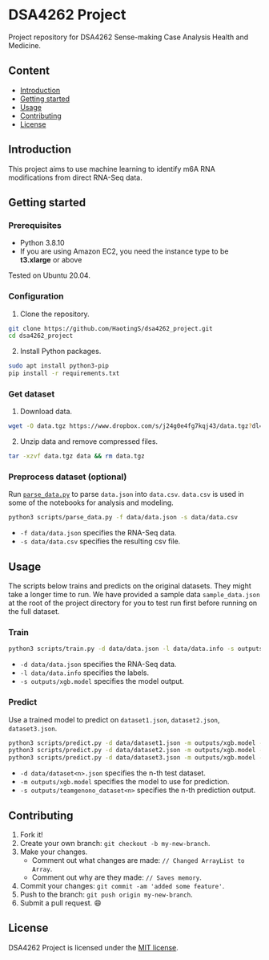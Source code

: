 # DSA4262 Project
Project repository for DSA4262 Sense-making Case Analysis Health and Medicine. 

## Content
- [Introduction](#Introduction)
- [Getting started](#Getting-started)
- [Usage](#Usage)
- [Contributing](#Contributing)
- [License](#License)

## Introduction
This project aims to use machine learning to identify m6A RNA modifications from direct RNA-Seq data.

## Getting started

### Prerequisites
- Python 3.8.10
- If you are using Amazon EC2, you need the instance type to be **t3.xlarge** or above

Tested on Ubuntu 20.04.

### Configuration
1. Clone the repository.
```bash
git clone https://github.com/HaotingS/dsa4262_project.git
cd dsa4262_project
```
2. Install Python packages.
```bash
sudo apt install python3-pip
pip install -r requirements.txt
```

### Get dataset
1. Download data.
```bash
wget -O data.tgz https://www.dropbox.com/s/j24g0e4fg7kqj43/data.tgz?dl=1
```
2. Unzip data and remove compressed files.
```bash
tar -xzvf data.tgz data && rm data.tgz
```

### Preprocess dataset (optional)
Run [`parse_data.py`](scripts/parse_data.py) to parse `data.json` into `data.csv`. `data.csv` is used in some of the notebooks for analysis and modeling.
```bash
python3 scripts/parse_data.py -f data/data.json -s data/data.csv
```
* `-f data/data.json` specifies the RNA-Seq data.
* `-s data/data.csv` specifies the resulting csv file.

## Usage
The scripts below trains and predicts on the original datasets. They might take a longer time to run. We have provided a sample data `sample_data.json` at the root of the project directory for you to test run first before running on the full dataset.

### Train
```bash
python3 scripts/train.py -d data/data.json -l data/data.info -s outputs/xgb.model
```
* `-d data/data.json` specifies the RNA-Seq data.
* `-l data/data.info` specifies the labels.
* `-s outputs/xgb.model` specifies the model output.

### Predict
Use a trained model to predict on `dataset1.json`, `dataset2.json`, `dataset3.json`.
```bash
python3 scripts/predict.py -d data/dataset1.json -m outputs/xgb.model -s outputs/teamgenono_dataset1.csv
python3 scripts/predict.py -d data/dataset2.json -m outputs/xgb.model -s outputs/teamgenono_dataset2.csv
python3 scripts/predict.py -d data/dataset3.json -m outputs/xgb.model -s outputs/teamgenono_dataset3.csv
```
* `-d data/dataset<n>.json` specifies the n-th test dataset.
* `-m outputs/xgb.model` specifies the model to use for prediction.
* `-s outputs/teamgenono_dataset<n>` specifies the n-th prediction output.

## Contributing
1. Fork it!
2. Create your own branch: `git checkout -b my-new-branch`.
3. Make your changes.
   - Comment out what changes are made: `// Changed ArrayList to Array`.
   - Comment out why are they made: `// Saves memory`.
3. Commit your changes: `git commit -am 'added some feature'`.
4. Push to the branch: `git push origin my-new-branch`.
5. Submit a pull request. :smile:

## License
DSA4262 Project is licensed under the [MIT license](./LICENSE).
